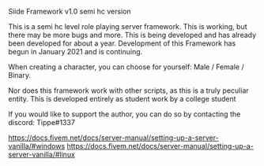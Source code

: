 Siide Framework v1.0 semi hc version

This is a semi hc level role playing server framework. This is working, but there may be more bugs and more. This is being developed and has already been developed for about a year. Development of this Framework has begun in January 2021 and is continuing.

When creating a character, you can choose for yourself: Male / Female / Binary.

Nor does this framework work with other scripts, as this is a truly peculiar entity. This is developed entirely as student work by a college student

If you would like to support the author, you can do so by contacting the discord: Tippe#1337

https://docs.fivem.net/docs/server-manual/setting-up-a-server-vanilla/#windows
https://docs.fivem.net/docs/server-manual/setting-up-a-server-vanilla/#linux
